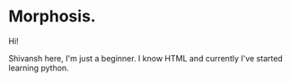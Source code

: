 # Morphosis.

Hi!

Shivansh here, I'm just a beginner. 
I know HTML and currently I've started learning python.
